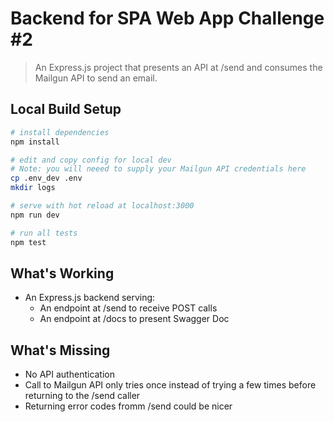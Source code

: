 # Backend for SPA Web App Challenge #2

> An Express.js project that presents an API at /send and consumes the Mailgun API to send an email.

## Local Build Setup

``` bash
# install dependencies
npm install

# edit and copy config for local dev
# Note: you will neeed to supply your Mailgun API credentials here
cp .env_dev .env
mkdir logs

# serve with hot reload at localhost:3000
npm run dev

# run all tests
npm test
```

## What's Working

* An Express.js backend serving:
    * An endpoint at /send to receive POST calls
    * An endpoint at /docs to present Swagger Doc 

## What's Missing

* No API authentication
* Call to Mailgun API only tries once instead of trying a few times before returning to the /send caller
* Returning error codes fromm /send could be nicer
